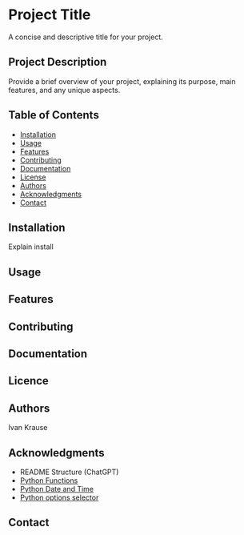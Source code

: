 # Project Title

A concise and descriptive title for your project.

## Project Description

Provide a brief overview of your project, explaining its purpose, main features, and any unique aspects.

## Table of Contents

- [Installation](#installation)
- [Usage](#usage)
- [Features](#features)
- [Contributing](#contributing)
- [Documentation](#documentation)
- [License](#license)
- [Authors](#authors)
- [Acknowledgments](#acknowledgments)
- [Contact](#contact)

## Installation

Explain install

## Usage

## Features

## Contributing

## Documentation

## Licence

## Authors
<bold>Ivan Krause</bold>

## Acknowledgments
- README Structure (ChatGPT)
- [Python Functions](https://www.w3schools.com/python/python_functions.asp)
- [Python Date and Time](https://www.geeksforgeeks.org/get-current-date-and-time-using-python/)
- [Python options selector](https://bobbyhadz.com/blog/python-select-option-input)

## Contact